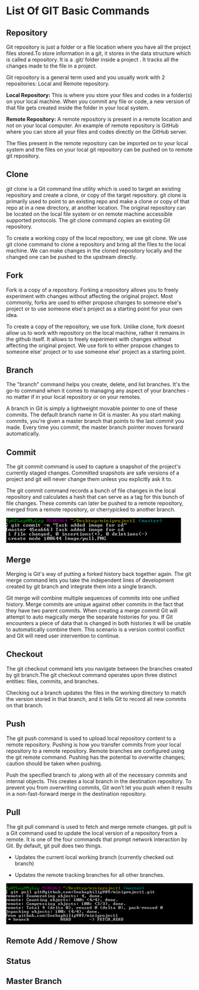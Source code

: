 # List Of GIT Basic Commands

## Repository 

Git repository is just a folder or a file location where you have all the project files stored.To store information in a git, it stores in the data structure which is called a repository. It is a .git/ folder inside a project . It tracks all the changes made to the file in a project. 

Git repository is a general term used and you usually work with 2 repositories: Local and Remote repository.

**Local Repository:** This is where you store your files and codes in a folder(s) on your local machine. When you commit any file or code, a new version of that file gets created inside the folder in your local system.

**Remote Repository:** A remote repository is present in a remote location and not on your local computer. An example of remote repository is GitHub where you can store all your files and codes directly on the GitHub server.

The files present in the remote repository can be imported on to your local system and the files on your local git repository can be pushed on to remote git repository.


## Clone 

git clone is a Git command line utility which is used to target an existing repository and create a clone, or copy of the target repository. git clone is primarily used to point to an existing repo and make a clone or copy of that repo at in a new directory, at another location. The original repository can be located on the local file system or on remote machine accessible supported protocols. The git clone command copies an existing Git repository.

To create a working copy of the local repository, we use git clone. We use git clone command to clone a repository and bring all the files to the local machine. We can make changes in the cloned repository locally and the changed one can be pushed to the upstream directly. 

## Fork  

Fork is a copy of a repository. Forking a repository allows you to freely experiment with changes without affecting the original project. Most commonly, forks are used to either propose changes to someone else's project or to use someone else's project as a starting point for your own idea. 

To create a copy of the repository, we use fork. Unlike clone, fork doesnt allow us to work with repository on the local machine, rather it remains in the github itself. It allows to freely experiment with changes without affecting the original project. We use fork to either propose changes to someone else' project or to use someone else' project as a starting point. 

## Branch 

The "branch" command helps you create, delete, and list branches. 
It's the go-to command when it comes to managing any aspect of your branches - no matter if in your local repository or on your remotes.

A branch in Git is simply a lightweight movable pointer to one of these commits. The default branch name in Git is master. As you start making commits, you're given a master branch that points to the last commit you made. Every time you commit, the master branch pointer moves forward automatically.

## Commit 

The git commit command is used to capture a snapshot of the project's currently staged changes. 
Committed snapshots are safe versions of a project and git will never change them unless you explicitly ask it to. 

The git commit command records a bunch of file changes in the local repository and calculates a hash that can serve as a tag for this bunch of file changes. These commits can later be pushed to a remote repository, merged from a remote repository, or cherrypicked to another branch.

![Image of Commit](https://github.com/Snehaphilip989/miniproject1/blob/master/Image/Commit.PNG)

## Merge 

Merging is Git's way of putting a forked history back together again. The git merge command lets you take the independent lines of development created by git branch and integrate them into a single branch.

Git merge will combine multiple sequences of commits into one unified history. Merge commits are unique against other commits in the fact that they have two parent commits. When creating a merge commit Git will attempt to auto magically merge the separate histories for you. If Git encounters a piece of data that is changed in both histories it will be unable to automatically combine them. This scenario is a version control conflict and Git will need user intervention to continue. 

## Checkout 

The git checkout command lets you navigate between the branches created by git branch.The git checkout command operates upon three distinct entities: files, commits, and branches. 

Checking out a branch updates the files in the working directory to match the version stored in that branch, and it tells Git to record all new commits on that branch.

## Push  

The git push command is used to upload local repository content to a remote repository. Pushing is how you transfer commits from your local repository to a remote repository. Remote branches are configured using the git remote command. Pushing has the potential to overwrite changes; caution should be taken when pushing.

Push the specified branch to <remote>,along with all of the necessary commits and internal objects. This creates a local branch in the destination repository. To prevent you from overwriting commits, Git won’t let you push when it results in a non-fast-forward merge in the destination repository.


## Pull 

The git pull command is used to fetch and merge remote changes. git pull is a Git command used to update the local version of a repository from a remote. It is one of the four commands that prompt network interaction by Git. By default, git pull does two things.

-  Updates the current local working branch (currently checked out branch)

-  Updates the remote tracking branches for all other branches.


![Image of Pull](https://github.com/Snehaphilip989/miniproject1/blob/master/Image/pull.PNG)

## Remote Add / Remove / Show

## Status

## Master Branch



